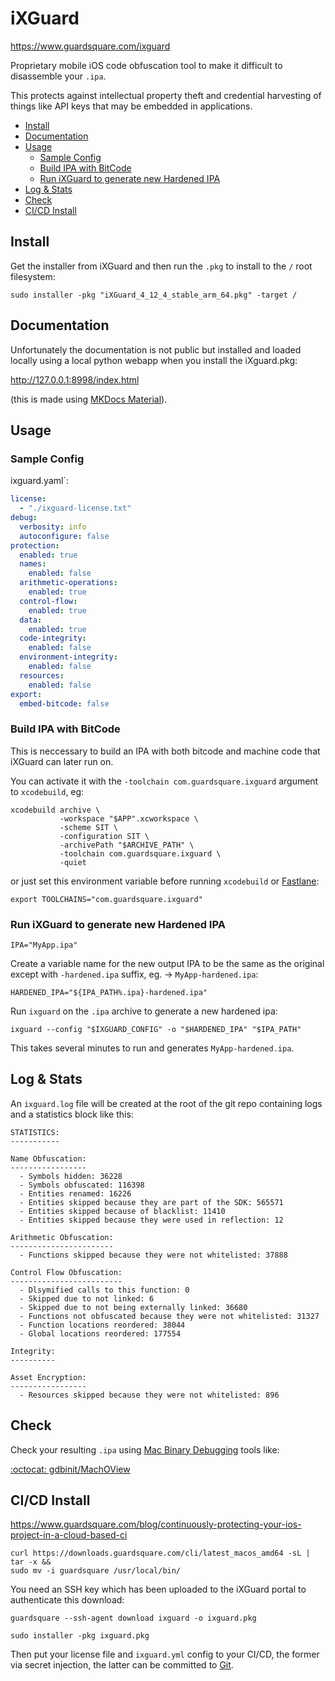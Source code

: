 # iXGuard

<https://www.guardsquare.com/ixguard>

Proprietary mobile iOS code obfuscation tool to make it difficult to disassemble your `.ipa`.

This protects against intellectual property theft and credential harvesting of things like API keys that may be embedded
in applications.

<!-- INDEX_START -->

- [Install](#install)
- [Documentation](#documentation)
- [Usage](#usage)
  - [Sample Config](#sample-config)
  - [Build IPA with BitCode](#build-ipa-with-bitcode)
  - [Run iXGuard to generate new Hardened IPA](#run-ixguard-to-generate-new-hardened-ipa)
- [Log & Stats](#log--stats)
- [Check](#check)
- [CI/CD Install](#cicd-install)

<!-- INDEX_END -->

## Install

Get the installer from iXGuard and then run the `.pkg` to install to the `/` root filesystem:

```shell
sudo installer -pkg "iXGuard_4_12_4_stable_arm_64.pkg" -target /
```

## Documentation

Unfortunately the documentation is not public but installed
and loaded locally using a local python webapp when you install the iXguard.pkg:

<http://127.0.0.1:8998/index.html>

(this is made using [MKDocs Material](mkdocs.md#material)).

## Usage

### Sample Config

ixguard.yaml`:

```yaml
license:
  - "./ixguard-license.txt"
debug:
  verbosity: info
  autoconfigure: false
protection:
  enabled: true
  names:
    enabled: false
  arithmetic-operations:
    enabled: true
  control-flow:
    enabled: true
  data:
    enabled: true
  code-integrity:
    enabled: false
  environment-integrity:
    enabled: false
  resources:
    enabled: false
export:
  embed-bitcode: false
```

### Build IPA with BitCode

This is neccessary to build an IPA with both bitcode and machine code that iXGuard can later run on.

You can activate it with the `-toolchain com.guardsquare.ixguard` argument to `xcodebuild`, eg:

```shell
xcodebuild archive \
           -workspace "$APP".xcworkspace \
           -scheme SIT \
           -configuration SIT \
           -archivePath "$ARCHIVE_PATH" \
           -toolchain com.guardsquare.ixguard \
           -quiet
```

or just set this environment variable before running `xcodebuild` or [Fastlane](fastlane.md):

```shell
export TOOLCHAINS="com.guardsquare.ixguard"
```

### Run iXGuard to generate new Hardened IPA

```shell
IPA="MyApp.ipa"
```

Create a variable name for the new output IPA to be the same as the original except with `-hardened.ipa` suffix, eg.
-> `MyApp-hardened.ipa`:

```shell
HARDENED_IPA="${IPA_PATH%.ipa}-hardened.ipa"
```

Run `ixguard` on the `.ipa` archive to generate a new hardened ipa:

```shell
ixguard --config "$IXGUARD_CONFIG" -o "$HARDENED_IPA" "$IPA_PATH"
```

This takes several minutes to run and generates `MyApp-hardened.ipa`.

## Log & Stats

An `ixguard.log` file will be created at the root of the git repo containing logs and a statistics block like this:

```shell
STATISTICS:
-----------

Name Obfuscation:
-----------------
  - Symbols hidden: 36228
  - Symbols obfuscated: 116398
  - Entities renamed: 16226
  - Entities skipped because they are part of the SDK: 565571
  - Entities skipped because of blacklist: 11410
  - Entities skipped because they were used in reflection: 12

Arithmetic Obfuscation:
-----------------------
  - Functions skipped because they were not whitelisted: 37888

Control Flow Obfuscation:
-------------------------
  - Dlsymified calls to this function: 0
  - Skipped due to not linked: 6
  - Skipped due to not being externally linked: 36680
  - Functions not obfuscated because they were not whitelisted: 31327
  - Function locations reordered: 38044
  - Global locations reordered: 177554

Integrity:
----------

Asset Encryption:
-----------------
  - Resources skipped because they were not whitelisted: 896
```

## Check

Check your resulting `.ipa` using [Mac Binary Debugging](binaries-debugging.md#mac) tools like:

[:octocat: gdbinit/MachOView](https://github.com/gdbinit/MachOView)

## CI/CD Install

<https://www.guardsquare.com/blog/continuously-protecting-your-ios-project-in-a-cloud-based-ci>

```shell
curl https://downloads.guardsquare.com/cli/latest_macos_amd64 -sL |
tar -x &&
sudo mv -i guardsquare /usr/local/bin/
```

You need an SSH key which has been uploaded to the iXGuard portal to authenticate this download:

```shell
guardsquare --ssh-agent download ixguard -o ixguard.pkg
```

```shell
sudo installer -pkg ixguard.pkg
```

Then put your license file and `ixguard.yml` config to your CI/CD, the former via secret injection,
the latter can be committed to [Git](git.md).

